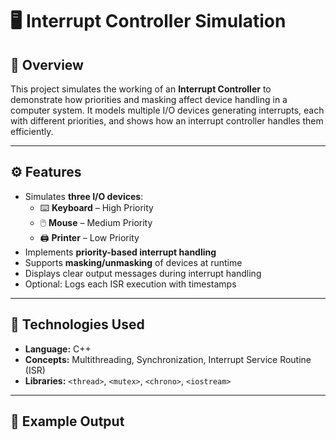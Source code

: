 # 🖥️ Interrupt Controller Simulation

## 📘 Overview
This project simulates the working of an **Interrupt Controller** to demonstrate how priorities and masking affect device handling in a computer system. It models multiple I/O devices generating interrupts, each with different priorities, and shows how an interrupt controller handles them efficiently.

---

## ⚙️ Features
- Simulates **three I/O devices**:
  - ⌨️ **Keyboard** – High Priority  
  - 🖱️ **Mouse** – Medium Priority  
  - 🖨️ **Printer** – Low Priority  
- Implements **priority-based interrupt handling**
- Supports **masking/unmasking** of devices at runtime
- Displays clear output messages during interrupt handling
- Optional: Logs each ISR execution with timestamps

---

## 🧩 Technologies Used
- **Language:** C++  
- **Concepts:** Multithreading, Synchronization, Interrupt Service Routine (ISR)  
- **Libraries:** `<thread>`, `<mutex>`, `<chrono>`, `<iostream>`

---

## 🧪 Example Output
